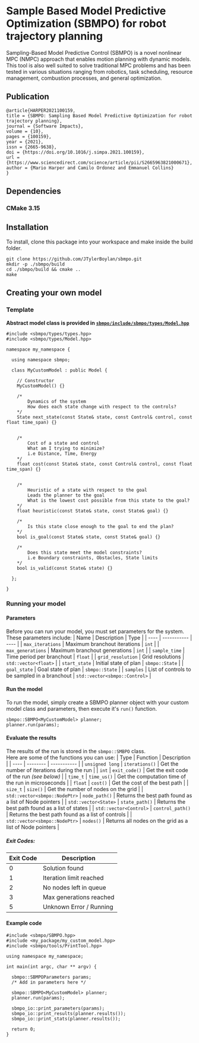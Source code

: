 # Sample Based Model Predictive Optimization (SBMPO) for robot trajectory planning

Sampling-Based Model Predictive Control (SBMPO) is a novel nonlinear MPC (NMPC) approach that enables
motion planning with dynamic models. This tool is also well suited to solve traditional MPC problems and has
been tested in various situations ranging from robotics, task scheduling, resource management, combustion
processes, and general optimization.

## Publication

```
@article{HARPER2021100159,
title = {SBMPO: Sampling Based Model Predictive Optimization for robot trajectory planning},
journal = {Software Impacts},
volume = {10},
pages = {100159},
year = {2021},
issn = {2665-9638},
doi = {https://doi.org/10.1016/j.simpa.2021.100159},
url = {https://www.sciencedirect.com/science/article/pii/S2665963821000671},
author = {Mario Harper and Camilo Ordonez and Emmanuel Collins}
}
```

## Dependencies
### CMake 3.15

## Installation
To install, clone this package into your workspace and make inside the build folder.

```
git clone https://github.com/JTylerBoylan/sbmpo.git
mkdir -p ./sbmpo/build
cd ./sbmpo/build && cmake ..
make
```

## Creating your own model
### Template
**Abstract model class is provided in [`sbmpo/include/sbmpo/types/Model.hpp`](https://github.com/JTylerBoylan/sbmpo/blob/main/sbmpo/include/sbmpo/types/Model.hpp)**
```
#include <sbmpo/types/types.hpp>
#include <sbmpo/types/Model.hpp>

namespace my_namespace {

  using namespace sbmpo;

  class MyCustomModel : public Model {
 
    // Constructor
    MyCustomModel() {}
    
    /*
        Dynamics of the system
        How does each state change with respect to the controls?
    */
    State next_state(const State& state, const Control& control, const float time_span) {}


    /*
        Cost of a state and control
        What am I trying to minimize?
        i.e Distance, Time, Energy
    */
    float cost(const State& state, const Control& control, const float time_span) {}


    /*
        Heuristic of a state with respect to the goal
        Leads the planner to the goal
        What is the lowest cost possible from this state to the goal?
    */
    float heuristic(const State& state, const State& goal) {}

    /*
        Is this state close enough to the goal to end the plan?
    */
    bool is_goal(const State& state, const State& goal) {}

    /*
        Does this state meet the model constraints?
        i.e Boundary constraints, Obstacles, State limits
    */
    bool is_valid(const State& state) {}
  
  };

}
```
### Running your model
#### Parameters
Before you can run your model, you must set parameters for the system.  
These parameters include:
| Name | Description | Type |
| ---- | ----------- | ---- |
| `max_iterations` | Maximum branchout iterations | `int` |
| `max_generations` | Maximum branchout generations | `int` |
| `sample_time` | Time period per branchout | `float` |
| `grid_resolution` | Grid resolutions | `std::vector<float>` |
| `start_state` | Initial state of plan | `sbmpo::State` |
| `goal_state` | Goal state of plan | `sbmpo::State` |
| `samples` | List of controls to be sampled in a branchout | `std::vector<sbmpo::Control>` |

#### Run the model
To run the model, simply create a SBMPO planner object with your custom model class and parameters, then execute it's `run()` function.
```
sbmpo::SBMPO<MyCustomModel> planner;
planner.run(params);
```

#### Evaluate the results
The results of the run is stored in the `sbmpo::SMBPO` class.  
Here are some of the functions you can use:
| Type | Function | Description |
| ---- | -------- | ----------- |
| `unsigned long` | `iterations()` | Get the number of iterations during the run |
| `int` | `exit_code()` | Get the exit code of the run *(see below)* |
| `time_t` | `time_us()` | Get the computation time of the run in microseconds |
| `float` | `cost()` | Get the cost of the best path |
| `size_t` | `size()` | Get the number of nodes on the grid |
| `std::vector<sbmpo::NodePtr>` | `node_path()` | Returns the best path found as a list of Node pointers |
| `std::vector<State>` | `state_path()` | Returns the best path found as a list of states |
| `std::vector<Control>` | `control_path()` | Returns the best path found as a list of controls |
| `std::vector<sbmpo::NodePtr>` | `nodes()` | Returns all nodes on the grid as a list of Node pointers |

##### Exit Codes:
| Exit Code | Description |
| --------- | ----------- |
|     0     | Solution found |
|     1     | Iteration limit reached |
|     2     | No nodes left in queue |
|     3     | Max generations reached |
|     5     | Unknown Error / Running |

#### Example code

```
#include <sbmpo/SBMPO.hpp>
#include <my_package/my_custom_model.hpp>
#include <sbmpo/tools/PrintTool.hpp>

using namespace my_namespace;

int main(int argc, char ** argv) {

  sbmpo::SBMPOParameters params;
  /* Add in parameters here */
  
  sbmpo::SBMPO<MyCustomModel> planner;
  planner.run(params);
  
  sbmpo_io::print_parameters(params);
  sbmpo_io::print_results(planner.results());
  sbmpo_io::print_stats(planner.results());

  return 0;
}
```


